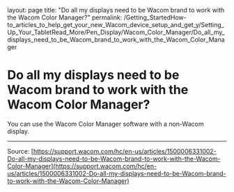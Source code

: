 layout: page
title: "Do all my displays need to be Wacom brand to work with the Wacom Color Manager?"
permalink: /Getting_StartedHow-to_articles_to_help_get_your_new_Wacom_device_setup_and_get_y/Setting_Up_Your_TabletRead_More/Pen_Display/Wacom_Color_Manager/Do_all_my_displays_need_to_be_Wacom_brand_to_work_with_the_Wacom_Color_Manager

# Do all my displays need to be Wacom brand to work with the Wacom Color Manager?

You can use the Wacom Color Manager software with a non-Wacom display.

---
Source: [https://support.wacom.com/hc/en-us/articles/1500006331002-Do-all-my-displays-need-to-be-Wacom-brand-to-work-with-the-Wacom-Color-Manager](https://support.wacom.com/hc/en-us/articles/1500006331002-Do-all-my-displays-need-to-be-Wacom-brand-to-work-with-the-Wacom-Color-Manager)
